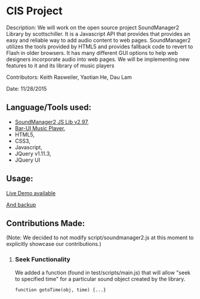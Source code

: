# CIS Project
<p>	Description:
	We will work on the open source project SoundManager2 Library by scottschiller. 
	It is a Javascript API that provides that provides an easy and reliable way to add audio content to web pages. 
	SoundManager2 utilizes the tools provided by HTML5 and provides fallback code to revert to Flash in older browsers. 
	It has many different GUI options to help web designers incorporate audio into web pages. 
	We will be implementing new features to it and its library of music players</p>
<p>Contributors:  Keith Rasweiler, Yaotian He, Dau Lam </p>
<p>Date: 11/28/2015</p>

## Language/Tools used:
<ul>
	<li><a href="https://github.com/scottschiller/SoundManager2">SoundManager2 JS Lib v2.97</a>, </li>
	<li><a href="http://www.schillmania.com/projects/soundmanager2/demo/bar-ui/">Bar-UI Music Player</a>, </li>
	<li>HTML5, </li>
	<li>CSS3, </li>
	<li>Javascript, </li>
	<li>JQuery v1.11.3, </li> 
	<li>JQuery UI </li>
</ul>

## Usage:
<p><a href="http://babyhuey.cis.temple.edu/~tuf72877/SoundManager2-Seek-Reverse/testing/">Live Demo available</a></p>
<p><a href="http://daul.me/project/sm2/testing/">And backup</a></p>

## Contributions Made:
(Note: We decided to not modify script/soundmanager2.js at this moment to explicitly showcase our contributions.)
<ol>
	<li><h3>Seek Functionality</h3>
		<p>We added a function (found in test/scripts/main.js) that will allow "seek to specified time" for a particular sound object created by the library.</p>
		<code>function gotoTime(obj, time) {...}</code>
	</li>
</ol>